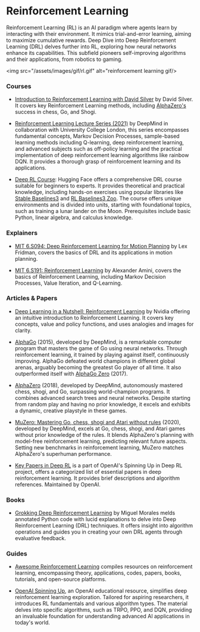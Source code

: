 # Reinforcement Learning

Reinforcement Learning (RL) is an AI paradigm where agents learn by interacting with their environment. It mimics trial-and-error learning, aiming to maximize cumulative rewards. Deep Dive into Deep Reinforcement Learning (DRL) delves further into RL, exploring how neural networks enhance its capabilities. This subfield pioneers self-improving algorithms and their applications, from robotics to gaming.

<img src="/assets/images/gif/rl.gif" alt="reinforcement learning gif/>

### Courses

- [Introduction to Reinforcement Learning with David Silver](https://www.deepmind.com/learning-resources/introduction-to-reinforcement-learning-with-david-silver) by David Silver. It covers key Reinforcement Learning methods, including [AlphaZero's](https://www.deepmind.com/blog/alphazero-shedding-new-light-on-chess-shogi-and-go) success in chess, Go, and Shogi.

- [Reinforcement Learning Lecture Series (2021)](https://www.deepmind.com/learning-resources/reinforcement-learning-lecture-series-2021) by DeepMind in collaboration with University College London, this series encompasses fundamental concepts, Markov Decision Processes, sample-based learning methods including Q-learning, deep reinforcement learning, and advanced subjects such as off-policy learning and the practical implementation of deep reinforcement learning algorithms like rainbow DQN. It provides a thorough grasp of reinforcement learning and its applications.

- [Deep RL Course](https://huggingface.co/learn/deep-rl-course/unit0/introduction): Hugging Face offers a comprehensive DRL course suitable for beginners to experts. It provides theoretical and practical knowledge, including hands-on exercises using popular libraries like [Stable Baselines3](https://stable-baselines3.readthedocs.io/en/master/) and [RL Baselines3 Zoo](https://stable-baselines3.readthedocs.io/en/master/guide/rl_zoo.html). The course offers unique environments and is divided into units, starting with foundational topics, such as training a lunar lander on the Moon. Prerequisites include basic Python, linear algebra, and calculus knowledge.

### Explainers

- [MIT 6.S094: Deep Reinforcement Learning for Motion Planning](https://www.youtube.com/watch?v=QDzM8r3WgBw&list=PLrAXtmErZgOeiKm4sgNOknGvNjby9efdf) by Lex Fridman, covers the basics of DRL and its applications in motion planning.

- [MIT 6.S191: Reinforcement Learning](https://www.youtube.com/watch?v=AhyznRSDjw8) by Alexander Amini, covers the basics of Reinforcement Learning, including Markov Decision Processes, Value Iteration, and Q-Learning.

### Articles & Papers

- [Deep Learning in a Nutshell: Reinforcement Learning](https://developer.nvidia.com/blog/deep-learning-nutshell-reinforcement-learning/) by Nvidia offering an intuitive introduction to Reinforcement Learning. It covers key concepts, value and policy functions, and uses analogies and images for clarity.

- [AlphaGo](https://www.deepmind.com/research/highlighted-research/alphago) (2015), developed by DeepMind, is a remarkable computer program that masters the game of Go using neural networks. Through reinforcement learning, it trained by playing against itself, continuously improving. AlphaGo defeated world champions in different global arenas, arguably becoming the greatest Go player of all time. It also outperformed itself with [AlphaGo Zero](https://www.deepmind.com/blog/alphago-zero-starting-from-scratch) (2017).

- [AlphaZero](https://www.deepmind.com/blog/alphazero-shedding-new-light-on-chess-shogi-and-go) (2018), developed by DeepMind, autonomously mastered chess, shogi, and Go, surpassing world-champion programs. It combines advanced search trees and neural networks. Despite starting from random play and having no prior knowledge, it excels and exhibits a dynamic, creative playstyle in these games.

- [MuZero: Mastering Go, chess, shogi and Atari without rules](https://www.deepmind.com/blog/muzero-mastering-go-chess-shogi-and-atari-without-rules) (2020), developed by DeepMind, excels at Go, chess, shogi, and Atari games without prior knowledge of the rules. It blends AlphaZero's planning with model-free reinforcement learning, predicting relevant future aspects. Setting new benchmarks in reinforcement learning, MuZero matches AlphaZero's superhuman performance.

- [Key Papers in Deep RL](https://spinningup.openai.com/en/latest/spinningup/keypapers.html) is a part of OpenAI's Spinning Up in Deep RL project, offers a categorized list of essential papers in deep reinforcement learning. It provides brief descriptions and algorithm references. Maintained by OpenAI.

### Books

- [Grokking Deep Reinforcement Learning](https://www.goodreads.com/en/book/show/50336343) by Miguel Morales melds annotated Python code with lucid explanations to delve into Deep Reinforcement Learning (DRL) techniques. It offers insight into algorithm operations and guides you in creating your own DRL agents through evaluative feedback.

### Guides

- [Awesome Reinforcement Learning](https://github.com/aikorea/awesome-rl) compiles resources on reinforcement learning, encompassing theory, applications, codes, papers, books, tutorials, and open-source platforms. 

- [OpenAI Spinning Up](https://spinningup.openai.com/en/latest/), an OpenAI educational resource, simplifies deep reinforcement learning exploration. Tailored for aspiring researchers, it introduces RL fundamentals and various algorithm types. The material delves into specific algorithms, such as TRPO, PPO, and DQN, providing an invaluable foundation for understanding advanced AI applications in today's world.




